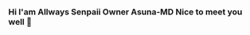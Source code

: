 ### Hi I'am Allways Senpaii Owner Asuna-MD Nice to meet you well 🤗

<!--
**asunamd/asunamd** is a ✨ _special_ ✨ repository because its `README.md` (this file) appears on your GitHub profile.

Here are some ideas to get you started:

- Nama Allways Senpaii
- Owner Asuna-MD
- Youtube https://www.youtube.com/@Asuna-MD

# Ada yang saya bantu?
